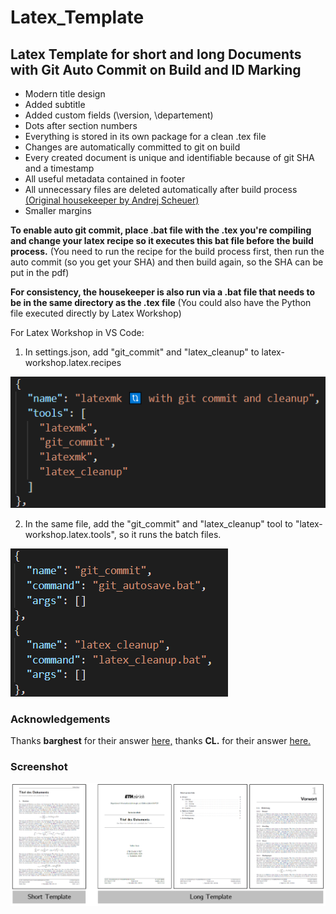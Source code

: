# Latex_Template
## Latex Template for short and long Documents with Git Auto Commit on Build and ID Marking

* Modern title design
* Added subtitle
* Added custom fields (\version, \departement)
* Dots after section numbers
* Everything is stored in its own package for a clean .tex file
* Changes are automatically committed to git on build
* Every created document is unique and identifiable because of git SHA and a timestamp
* All useful metadata contained in footer
* All unnecessary files are deleted automatically after build process [(Original housekeeper by Andrej Scheuer)](https://gitlab.com/Hoziax/latex/-/blob/c0d830c560070cc12519f67887c70b934c7d618d/latex_housekeeper.py)
* Smaller margins 

**To enable auto git commit, place .bat file with the .tex you're compiling and change your latex recipe so it executes this bat file before the build process.** 
(You need to run the recipe for the build process first, then run the auto commit (so you get your SHA) and then build again, so the SHA can be put in the pdf)

**For consistency, the housekeeper is also run via a .bat file that needs to be in the same directory as the .tex file**
(You could also have the Python file executed directly by Latex Workshop)

For Latex Workshop in VS Code:
1. In settings.json, add "git_commit" and "latex_cleanup" to latex-workshop.latex.recipes

![recipe](https://github.com/stgloorious/Latex_Template/blob/master/docs/recipe.png)

2. In the same file, add the "git_commit" and "latex_cleanup" tool to "latex-workshop.latex.tools", so it runs the batch files. 

![tool](https://github.com/stgloorious/Latex_Template/blob/master/docs/tools.png)

### Acknowledgements
Thanks **barghest** for their answer [here,](https://tex.stackexchange.com/questions/261341/using-texstudio-and-git-to-automatically-commit-using-the-current-date)
thanks **CL.** for their answer [here.](https://tex.stackexchange.com/questions/455396/how-to-include-the-current-git-commit-id-and-branch-in-my-document)

### Screenshot
![Screenshot](https://github.com/stgloorious/Latex_Template/blob/master/docs/screenshots.png)

